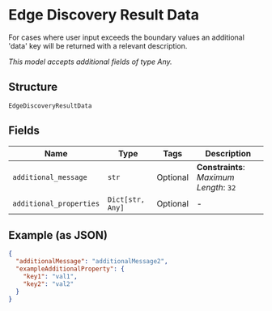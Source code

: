 
# Edge Discovery Result Data

For cases where user input exceeds the boundary values an additional 'data' key will be returned with a relevant description.

*This model accepts additional fields of type Any.*

## Structure

`EdgeDiscoveryResultData`

## Fields

| Name | Type | Tags | Description |
|  --- | --- | --- | --- |
| `additional_message` | `str` | Optional | **Constraints**: *Maximum Length*: `32` |
| `additional_properties` | `Dict[str, Any]` | Optional | - |

## Example (as JSON)

```json
{
  "additionalMessage": "additionalMessage2",
  "exampleAdditionalProperty": {
    "key1": "val1",
    "key2": "val2"
  }
}
```

